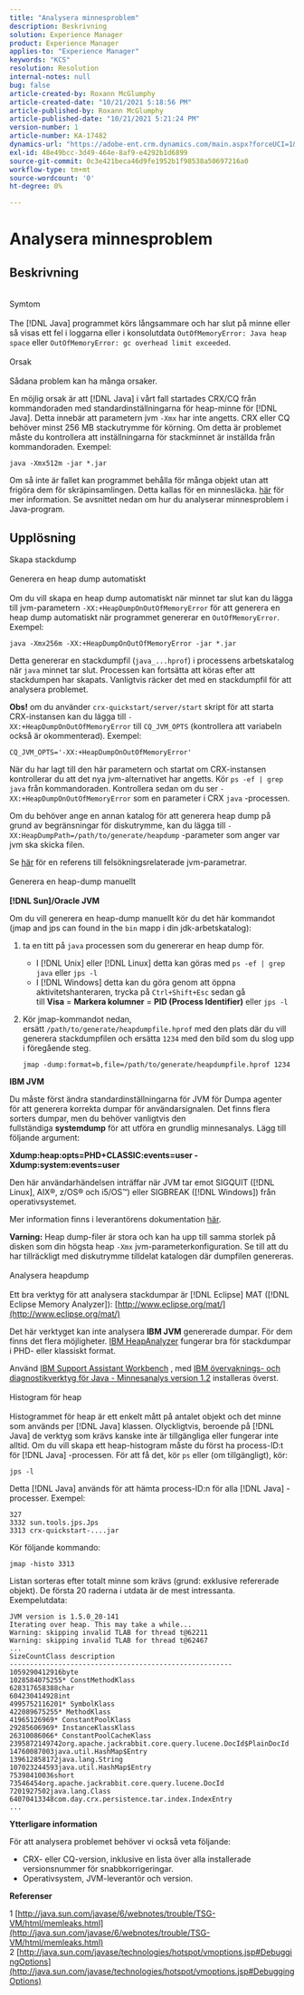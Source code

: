 ```yaml
---
title: "Analysera minnesproblem"
description: Beskrivning
solution: Experience Manager
product: Experience Manager
applies-to: "Experience Manager"
keywords: "KCS"
resolution: Resolution
internal-notes: null
bug: false
article-created-by: Roxann McGlumphy
article-created-date: "10/21/2021 5:18:56 PM"
article-published-by: Roxann McGlumphy
article-published-date: "10/21/2021 5:21:24 PM"
version-number: 1
article-number: KA-17482
dynamics-url: "https://adobe-ent.crm.dynamics.com/main.aspx?forceUCI=1&pagetype=entityrecord&etn=knowledgearticle&id=ef6bccf5-9232-ec11-b6e5-000d3a5ba97a"
exl-id: 48e49bcc-3d49-464e-8af9-e4292b1d6899
source-git-commit: 0c3e421beca46d9fe1952b1f98538a50697216a0
workflow-type: tm+mt
source-wordcount: '0'
ht-degree: 0%

---
```


# Analysera minnesproblem

## Beskrivning

<br>Symtom<br><br>
The [!DNL Java] programmet körs långsammare och har slut på minne eller så visas ett fel i loggarna eller i konsolutdata `OutOfMemoryError: Java heap space` eller `OutOfMemoryError: gc overhead limit exceeded`.
<br><br>Orsak<br><br>
Sådana problem kan ha många orsaker.

En möjlig orsak är att [!DNL Java] i vårt fall startades CRX/CQ från kommandoraden med standardinställningarna för heap-minne för [!DNL Java]. Detta innebär att parametern jvm `-Xmx` har inte angetts. CRX eller CQ behöver minst 256 MB stackutrymme för körning. Om detta är problemet måste du kontrollera att inställningarna för stackminnet är inställda från kommandoraden. Exempel:


```
java -Xmx512m -jar *.jar
```


Om så inte är fallet kan programmet behålla för många objekt utan att frigöra dem för skräpinsamlingen. Detta kallas för en minnesläcka. [här](http://java.sun.com/javase/6/webnotes/trouble/TSG-VM/html/memleaks.html) för mer information. Se avsnittet nedan om hur du analyserar minnesproblem i Java-program.


## Upplösning

Skapa stackdump<br><br>Generera en heap dump automatiskt<br><br>
Om du vill skapa en heap dump automatiskt när minnet tar slut kan du lägga till jvm-parametern `-XX:+HeapDumpOnOutOfMemoryError` för att generera en heap dump automatiskt när programmet genererar en `OutOfMemoryError`. Exempel:


```
java -Xmx256m -XX:+HeapDumpOnOutOfMemoryError -jar *.jar
```


Detta genererar en stackdumpfil (`java_...hprof`) i processens arbetskatalog när `java` minnet tar slut. Processen kan fortsätta att köras efter att stackdumpen har skapats. Vanligtvis räcker det med en stackdumpfil för att analysera problemet.

<b>Obs!</b> om du använder `crx-quickstart/server/start` skript för att starta CRX-instansen kan du lägga till `-XX:+HeapDumpOnOutOfMemoryError` till `CQ_JVM_OPTS` (kontrollera att variabeln också är okommenterad). Exempel:


```
CQ_JVM_OPTS='-XX:+HeapDumpOnOutOfMemoryError'
```


När du har lagt till den här parametern och startat om CRX-instansen kontrollerar du att det nya jvm-alternativet har angetts. Kör `ps -ef | grep java` från kommandoraden. Kontrollera sedan om du ser `-XX:+HeapDumpOnOutOfMemoryError` som en parameter i CRX `java` -processen.

Om du behöver ange en annan katalog för att generera heap dump på grund av begränsningar för diskutrymme, kan du lägga till `-XX:HeapDumpPath=/path/to/generate/heapdump` -parameter som anger var jvm ska skicka filen.

Se [här](http://java.sun.com/javase/technologies/hotspot/vmoptions.jsp#DebuggingOptions) för en referens till felsökningsrelaterade jvm-parametrar.
<br><br>Generera en heap-dump manuellt<br><br>
<b>[!DNL Sun]/Oracle JVM</b>

Om du vill generera en heap-dump manuellt kör du det här kommandot (jmap and jps can found in the `bin` mapp i din jdk-arbetskatalog):

1. ta en titt på `java` processen som du genererar en heap dump för.
   - I [!DNL Unix] eller [!DNL Linux] detta kan göras med `ps -ef | grep java` eller `jps -l`
   - I [!DNL Windows] detta kan du göra genom att öppna aktivitetshanteraren, trycka på `Ctrl+Shift+Esc` sedan gå till <b>Visa</b> = <b>Markera kolumner</b> = <b>PID (Process Identifier)</b> eller `jps -l`
2. Kör jmap-kommandot nedan, ersätt `/path/to/generate/heapdumpfile.hprof` med den plats där du vill generera stackdumpfilen och ersätta `1234` med den bild som du slog upp i föregående steg.

   ```
   jmap -dump:format=b,file=/path/to/generate/heapdumpfile.hprof 1234
   ```


<b>IBM JVM</b>

Du måste först ändra standardinställningarna för JVM för Dumpa agenter för att generera korrekta dumpar för användarsignalen. Det finns flera sorters dumpar, men du behöver vanligtvis den fullständiga <b>systemdump</b> för att utföra en grundlig minnesanalys. Lägg till följande argument:

<b>Xdump:heap:opts=PHD+CLASSIC:events=user -Xdump:system:events=user</b>

Den här användarhändelsen inträffar när JVM tar emot SIGQUIT ([!DNL Linux], AIX®, z/OS® och i5/OS™) eller SIGBREAK ([!DNL Windows]) från operativsystemet.

Mer information finns i leverantörens dokumentation [här](http://pic.dhe.ibm.com/infocenter/java7sdk/v7r0/index.jsp?topic=%2Fcom.ibm.java.aix.70.doc%2Fdiag%2Fpreface%2Fchanges_70%2Foverview_gc.html).

<b>Varning:</b> Heap dump-filer är stora och kan ha upp till samma storlek på disken som din högsta heap `-Xmx` jvm-parameterkonfiguration. Se till att du har tillräckligt med diskutrymme tilldelat katalogen där dumpfilen genereras.
<br><br>Analysera heapdump<br><br>
Ett bra verktyg för att analysera stackdumpar är [!DNL Eclipse] MAT ([!DNL Eclipse Memory Analyzer]): [http://www.eclipse.org/mat/](http://www.eclipse.org/mat/)

Det här verktyget kan inte analysera <b>IBM JVM</b> genererade dumpar. För dem finns det flera möjligheter. [IBM HeapAnalyzer](https://www.ibm.com/developerworks/community/groups/service/html/communityview?communityUuid=4544bafe-c7a2-455f-9d43-eb866ea60091) fungerar bra för stackdumpar i PHD- eller klassiskt format.

Använd [IBM Support Assistant Workbench](http://www-01.ibm.com/software/support/isa/) , med [IBM övervaknings- och diagnostikverktyg för Java - Minnesanalys version 1.2](http://www.ibm.com/developerworks/java/jdk/tools/memoryanalyzer/) installeras överst.
<br><br>Histogram för heap<br><br>
Histogrammet för heap är ett enkelt mått på antalet objekt och det minne som används per [!DNL Java] klassen. Olyckligtvis, beroende på [!DNL Java] de verktyg som krävs kanske inte är tillgängliga eller fungerar inte alltid. Om du vill skapa ett heap-histogram måste du först ha process-ID:t för [!DNL Java] -processen. För att få det, kör `ps` eller (om tillgängligt), kör:


```
jps -l
```


Detta [!DNL Java] används för att hämta process-ID:n för alla [!DNL Java] -processer. Exempel:


```
327 
3332 sun.tools.jps.Jps
3313 crx-quickstart-....jar
```


Kör följande kommando:


```
jmap -histo 3313
```


Listan sorteras efter totalt minne som krävs (grund: exklusive refererade objekt). De första 20 raderna i utdata är de mest intressanta. Exempelutdata:


```
JVM version is 1.5.0_20-141
Iterating over heap. This may take a while...
Warning: skipping invalid TLAB for thread t@62211
Warning: skipping invalid TLAB for thread t@62467
...
SizeCountClass description
-------------------------------------------------------
1059290412916byte
1028584075255* ConstMethodKlass
628317658388char
604230414928int
4995752116201* SymbolKlass
422089675255* MethodKlass
41965126969* ConstantPoolKlass
29285606969* InstanceKlassKlass
26310086066* ConstantPoolCacheKlass
2395872149742org.apache.jackrabbit.core.query.lucene.DocId$PlainDocId
14760087003java.util.HashMap$Entry
139612858172java.lang.String
107023244593java.util.HashMap$Entry
75398410036short
73546454org.apache.jackrabbit.core.query.lucene.DocId
7201927502java.lang.Class
64070413348com.day.crx.persistence.tar.index.IndexEntry
...
```


<b>Ytterligare information</b>

För att analysera problemet behöver vi också veta följande:

- CRX- eller CQ-version, inklusive en lista över alla installerade versionsnummer för snabbkorrigeringar.
- Operativsystem, JVM-leverantör och version.


<b>Referenser</b>

1 [http://java.sun.com/javase/6/webnotes/trouble/TSG-VM/html/memleaks.html](http://java.sun.com/javase/6/webnotes/trouble/TSG-VM/html/memleaks.html)
2 [http://java.sun.com/javase/technologies/hotspot/vmoptions.jsp#DebuggingOptions](http://java.sun.com/javase/technologies/hotspot/vmoptions.jsp#DebuggingOptions)
